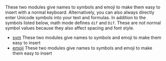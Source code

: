 These two modules give names to symbols and emoji to make them easy to
insert with a normal keyboard. Alternatively, you can also always
directly enter Unicode symbols into your text and formulas. In addition
to the symbols listed below, math mode defines `dif` and `Dif`. These
are not normal symbol values because they also affect spacing and font
style.

- [sym](/reference/symbols/sym/) These two modules give names to symbols and emoji to make them easy to insert
- [emoji](/reference/symbols/emoji/) These two modules give names to symbols and emoji to make them easy to insert
